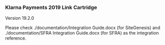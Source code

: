 ### Klarna Payments 2019 Link Cartridge
Version 19.2.0

Please check ./documentation/Integration Guide.docx (for SiteGenesis) and ./documentation/SFRA Integration Guide.docx (for SFRA) as the integration reference.
